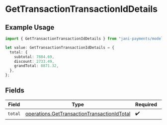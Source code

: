 # GetTransactionTransactionIdDetails

## Example Usage

```typescript
import { GetTransactionTransactionIdDetails } from "jani-payments/models/operations";

let value: GetTransactionTransactionIdDetails = {
  total: {
    subtotal: 7884.69,
    discount: 2733.49,
    grandTotal: 8871.32,
  },
};
```

## Fields

| Field                                                                                                      | Type                                                                                                       | Required                                                                                                   | Description                                                                                                |
| ---------------------------------------------------------------------------------------------------------- | ---------------------------------------------------------------------------------------------------------- | ---------------------------------------------------------------------------------------------------------- | ---------------------------------------------------------------------------------------------------------- |
| `total`                                                                                                    | [operations.GetTransactionTransactionIdTotal](../../models/operations/gettransactiontransactionidtotal.md) | :heavy_check_mark:                                                                                         | N/A                                                                                                        |